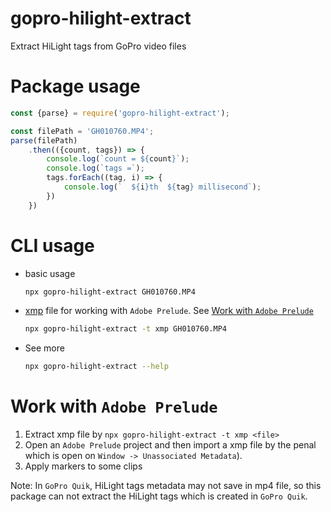 # gopro-hilight-extract

Extract HiLight tags from GoPro video files

# Package usage

```javascript
const {parse} = require('gopro-hilight-extract');

const filePath = 'GH010760.MP4';
parse(filePath)
    .then(({count, tags}) => {
        console.log(`count = ${count}`);
        console.log(`tags =`);
        tags.forEach((tag, i) => {
            console.log(`  ${i}th  ${tag} millisecond`);
        })
    })
```

# CLI usage

* basic usage
    ```bash
    npx gopro-hilight-extract GH010760.MP4
    ```
* [xmp](https://github.com/adobe/xmp-docs/blob/master/XMPNamespaces/XMPDataTypes/Marker.md) file for working with `Adobe Prelude`. See [Work with `Adobe Prelude`](#Work-with-adobe-prelude)
    ```bash
    npx gopro-hilight-extract -t xmp GH010760.MP4
    ```
* See more
    ```bash
    npx gopro-hilight-extract --help
    ```


# Work with `Adobe Prelude`
1. Extract xmp file by `npx gopro-hilight-extract -t xmp <file>`
2. Open an `Adobe Prelude` project and then import a xmp file by the penal which is open on `Window -> Unassociated Metadata`).
3. Apply markers to some clips

Note: In `GoPro Quik`, HiLight tags metadata may not save in mp4 file, so this package can not extract the HiLight tags which is created in `GoPro Quik`.
